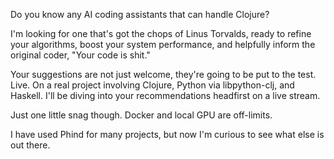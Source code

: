 Do you know any AI coding assistants that can handle Clojure?

I'm looking for one that's got the chops of Linus Torvalds, ready to refine your algorithms, boost your system performance, and helpfully inform the original coder, "Your code is shit."

Your suggestions are not just welcome, they're going to be put to the test. Live. On a real project involving Clojure, Python via libpython-clj, and Haskell. I'll be diving into your recommendations headfirst on a live stream.

Just one little snag though. Docker and local GPU are off-limits.

I have used Phind for many projects, but now I'm curious to see what else is out there.
